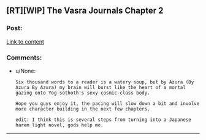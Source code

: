 ## [RT][WIP] The Vasra Journals Chapter 2

### Post:

[Link to content](https://www.fictionpress.com/s/3327562/2/The-Vasra-Journals)

### Comments:

- u/None:
  ```
  Six thousand words to a reader is a watery soup, but by Azura (By Azura By Azura) my brain will burst like the heart of a mortal gazing onto Yog-sothoth's sexy cosmic-class body.

  Hope you guys enjoy it, the pacing will slow down a bit and involve more character building in the next few chapters. 

  edit: I think this is several steps from turning into a Japanese harem light novel, gods help me.
  ```

---

